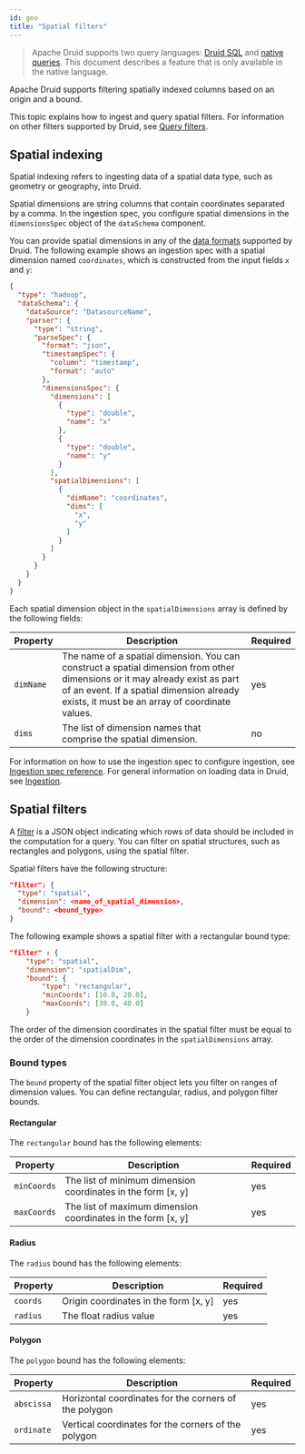 ```yaml
---
id: geo
title: "Spatial filters"
---
```


<!--
  ~ Licensed to the Apache Software Foundation (ASF) under one
  ~ or more contributor license agreements.  See the NOTICE file
  ~ distributed with this work for additional information
  ~ regarding copyright ownership.  The ASF licenses this file
  ~ to you under the Apache License, Version 2.0 (the
  ~ "License"); you may not use this file except in compliance
  ~ with the License.  You may obtain a copy of the License at
  ~
  ~   http://www.apache.org/licenses/LICENSE-2.0
  ~
  ~ Unless required by applicable law or agreed to in writing,
  ~ software distributed under the License is distributed on an
  ~ "AS IS" BASIS, WITHOUT WARRANTIES OR CONDITIONS OF ANY
  ~ KIND, either express or implied.  See the License for the
  ~ specific language governing permissions and limitations
  ~ under the License.
  -->

> Apache Druid supports two query languages: [Druid SQL](./../querying/sql.md) and [native queries](./../querying/querying.md).
> This document describes a feature that is only available in the native language.

Apache Druid supports filtering spatially indexed columns based on an origin and a bound.

This topic explains how to ingest and query spatial filters.
For information on other filters supported by Druid, see [Query filters](./../querying/filters.md).

## Spatial indexing

Spatial indexing refers to ingesting data of a spatial data type, such as geometry or geography, into Druid.

Spatial dimensions are string columns that contain coordinates separated by a comma.
In the ingestion spec, you configure spatial dimensions in the `dimensionsSpec` object of the `dataSchema` component.

You can provide spatial dimensions in any of the [data formats](./../ingestion/data-formats.md) supported by Druid.
The following example shows an ingestion spec with a spatial dimension named `coordinates`, which is constructed from the input fields `x` and `y`:

```json
{
  "type": "hadoop",
  "dataSchema": {
    "dataSource": "DatasourceName",
    "parser": {
      "type": "string",
      "parseSpec": {
        "format": "json",
        "timestampSpec": {
          "column": "timestamp",
          "format": "auto"
        },
        "dimensionsSpec": {
          "dimensions": [
            {
              "type": "double",
              "name": "x"
            },
            {
              "type": "double",
              "name": "y"
            }
          ],
          "spatialDimensions": [
            {
              "dimName": "coordinates",
              "dims": [
                "x",
                "y"
              ]
            }
          ]
        }
      }
    }
  }
}
```

Each spatial dimension object in the `spatialDimensions` array is defined by the following fields:

|Property|Description|Required|
|--------|-----------|--------|
|`dimName`|The name of a spatial dimension. You can construct a spatial dimension from other dimensions or it may already exist as part of an event. If a spatial dimension already exists, it must be an array of coordinate values.|yes|
|`dims`|The list of dimension names that comprise the spatial dimension.|no|

For information on how to use the ingestion spec to configure ingestion, see [Ingestion spec reference](./../ingestion/ingestion-spec.md).
For general information on loading data in Druid, see [Ingestion](./../ingestion/index.md).

## Spatial filters

A [filter](./../querying/filters.md) is a JSON object indicating which rows of data should be included in the computation for a query.
You can filter on spatial structures, such as rectangles and polygons, using the spatial filter.

Spatial filters have the following structure:

```json
"filter": {
  "type": "spatial",
  "dimension": <name_of_spatial_dimension>,
  "bound": <bound_type>
}
```

The following example shows a spatial filter with a rectangular bound type:

```json
"filter" : {
    "type": "spatial",
    "dimension": "spatialDim",
    "bound": {
        "type": "rectangular",
        "minCoords": [10.0, 20.0],
        "maxCoords": [30.0, 40.0]
    }
```

The order of the dimension coordinates in the spatial filter must be equal to the order of the dimension coordinates in the `spatialDimensions` array.

### Bound types

The `bound` property of the spatial filter object lets you filter on ranges of dimension values. 
You can define rectangular, radius, and polygon filter bounds.

#### Rectangular

The `rectangular` bound has the following elements:

|Property|Description|Required|
|--------|-----------|--------|
|`minCoords`|The list of minimum dimension coordinates in the form [x, y]|yes|
|`maxCoords`|The list of maximum dimension coordinates in the form [x, y]|yes|

#### Radius

The `radius` bound has the following elements:

|Property|Description|Required|
|--------|-----------|--------|
|`coords`|Origin coordinates in the form [x, y]|yes|
|`radius`|The float radius value|yes|

#### Polygon

The `polygon` bound has the following elements:

|Property|Description|Required|
|--------|-----------|--------|
|`abscissa`|Horizontal coordinates for the corners of the polygon|yes|
|`ordinate`|Vertical coordinates for the corners of the polygon|yes|

